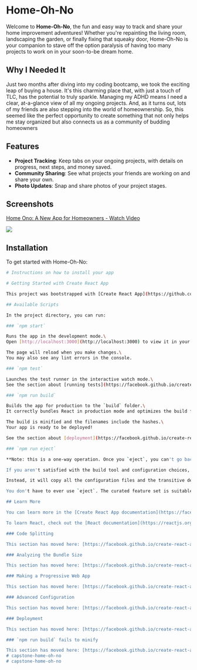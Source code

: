 # Home-Oh-No

Welcome to **Home-Oh-No**, the fun and easy way to track and share your home improvement adventures! Whether you're repainting the living room, landscaping the garden, or finally fixing that squeaky door, Home-Oh-No is your companion to stave off the option paralysis of having too many projects to work on in your soon-to-be dream home.

## Why I Needed It

Just two months after diving into my coding bootcamp, we took the exciting leap of buying a house. It's this charming place that, with just a touch of TLC, has the potential to truly sparkle. Managing my ADHD means I need a clear, at-a-glance view of all my ongoing projects. And, as it turns out, lots of my friends are also stepping into the world of homeownership. So, this seemed like the perfect opportunity to create something that not only helps me stay organized but also connects us as a community of budding homeowners

## Features

- **Project Tracking**: Keep tabs on your ongoing projects, with details on progress, next steps, and money saved.
- **Community Sharing**: See what projects your friends are working on and share your own. 
- **Photo Updates**: Snap and share photos of your project stages.


## Screenshots

<div>
    <a href="https://www.loom.com/share/9ef53d61a54d4d25a663f40909a9327f">
      <p>Home Ono: A New App for Homeowners - Watch Video</p>
    </a>
    <a href="https://www.loom.com/share/9ef53d61a54d4d25a663f40909a9327f">
      <img style="max-width:300px;" src="https://cdn.loom.com/sessions/thumbnails/9ef53d61a54d4d25a663f40909a9327f-1699894942035-with-play.gif">
    </a>
  </div>

## Installation

To get started with Home-Oh-No:

```bash
# Instructions on how to install your app

# Getting Started with Create React App

This project was bootstrapped with [Create React App](https://github.com/facebook/create-react-app).

## Available Scripts

In the project directory, you can run:

### `npm start`

Runs the app in the development mode.\
Open [http://localhost:3000](http://localhost:3000) to view it in your browser.

The page will reload when you make changes.\
You may also see any lint errors in the console.

### `npm test`

Launches the test runner in the interactive watch mode.\
See the section about [running tests](https://facebook.github.io/create-react-app/docs/running-tests) for more information.

### `npm run build`

Builds the app for production to the `build` folder.\
It correctly bundles React in production mode and optimizes the build for the best performance.

The build is minified and the filenames include the hashes.\
Your app is ready to be deployed!

See the section about [deployment](https://facebook.github.io/create-react-app/docs/deployment) for more information.

### `npm run eject`

**Note: this is a one-way operation. Once you `eject`, you can't go back!**

If you aren't satisfied with the build tool and configuration choices, you can `eject` at any time. This command will remove the single build dependency from your project.

Instead, it will copy all the configuration files and the transitive dependencies (webpack, Babel, ESLint, etc) right into your project so you have full control over them. All of the commands except `eject` will still work, but they will point to the copied scripts so you can tweak them. At this point you're on your own.

You don't have to ever use `eject`. The curated feature set is suitable for small and middle deployments, and you shouldn't feel obligated to use this feature. However we understand that this tool wouldn't be useful if you couldn't customize it when you are ready for it.

## Learn More

You can learn more in the [Create React App documentation](https://facebook.github.io/create-react-app/docs/getting-started).

To learn React, check out the [React documentation](https://reactjs.org/).

### Code Splitting

This section has moved here: [https://facebook.github.io/create-react-app/docs/code-splitting](https://facebook.github.io/create-react-app/docs/code-splitting)

### Analyzing the Bundle Size

This section has moved here: [https://facebook.github.io/create-react-app/docs/analyzing-the-bundle-size](https://facebook.github.io/create-react-app/docs/analyzing-the-bundle-size)

### Making a Progressive Web App

This section has moved here: [https://facebook.github.io/create-react-app/docs/making-a-progressive-web-app](https://facebook.github.io/create-react-app/docs/making-a-progressive-web-app)

### Advanced Configuration

This section has moved here: [https://facebook.github.io/create-react-app/docs/advanced-configuration](https://facebook.github.io/create-react-app/docs/advanced-configuration)

### Deployment

This section has moved here: [https://facebook.github.io/create-react-app/docs/deployment](https://facebook.github.io/create-react-app/docs/deployment)

### `npm run build` fails to minify

This section has moved here: [https://facebook.github.io/create-react-app/docs/troubleshooting#npm-run-build-fails-to-minify](https://facebook.github.io/create-react-app/docs/troubleshooting#npm-run-build-fails-to-minify)
# capstone-home-oh-no
# capstone-home-oh-no
